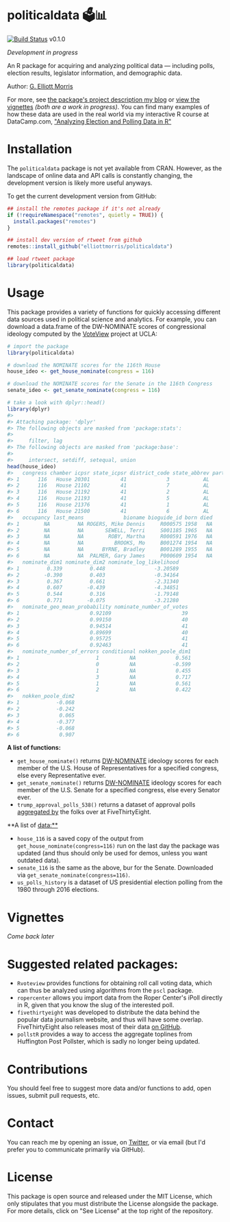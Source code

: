
<!-- README.md is generated from README.Rmd. Please edit that file -->
politicaldata 🗳📊
================

[![Build Status](https://travis-ci.com/elliottmorris/politicaldata.svg?branch=master)](https://travis-ci.com/elliottmorris/politicaldata) v0.1.0

*Development in progress*

An R package for acquiring and analyzing political data — including polls, election results, legislator information, and demographic data.

Author: [G. Elliott Morris](https://www.thecrosstab.com)

For more, see [the package's project description my blog](https://www.thecrosstab.com) or [view the vignettes](https://www.thecrosstab.com) *(both are a work in progress)*. You can find many examples of how these data are used in the real world via my interactive R course at DataCamp.com, ["Analyzing Election and Polling Data in R"](https://www.datacamp.com/courses/analyzing-election-and-polling-data-in-r)

Installation
============

The `politicaldata` package is not yet available from CRAN. However, as the landscape of online data and API calls is constantly changing, the development version is likely more useful anyways.

To get the current development version from GitHub:

``` r
## install the remotes package if it's not already
if (!requireNamespace("remotes", quietly = TRUE)) {
  install.packages("remotes")
}

## install dev version of rtweet from github
remotes::install_github("elliottmorris/politicaldata")

## load rtweet package
library(politicaldata)
```

Usage
=====

This package provides a variety of functions for quickly accessing different data sources used in political science and analytics. For example, you can download a data.frame of the DW-NOMINATE scores of congressional ideology computed by the [VoteView](https://voteview.com) project at UCLA:

``` r
# import the package
library(politicaldata)

# download the NOMINATE scores for the 116th House
house_ideo <- get_house_nominate(congress = 116)

# download the NOMINATE scores for the Senate in the 116th Congress
senate_ideo <- get_senate_nominate(congress = 116)

# take a look with dplyr::head()
library(dplyr)
#> 
#> Attaching package: 'dplyr'
#> The following objects are masked from 'package:stats':
#> 
#>     filter, lag
#> The following objects are masked from 'package:base':
#> 
#>     intersect, setdiff, setequal, union
head(house_ideo)
#>   congress chamber icpsr state_icpsr district_code state_abbrev party_code
#> 1      116   House 20301          41             3           AL        200
#> 2      116   House 21102          41             7           AL        100
#> 3      116   House 21192          41             2           AL        200
#> 4      116   House 21193          41             5           AL        200
#> 5      116   House 21376          41             1           AL        200
#> 6      116   House 21500          41             6           AL        200
#>   occupancy last_means             bioname bioguide_id born died
#> 1        NA         NA ROGERS, Mike Dennis     R000575 1958   NA
#> 2        NA         NA       SEWELL, Terri     S001185 1965   NA
#> 3        NA         NA        ROBY, Martha     R000591 1976   NA
#> 4        NA         NA          BROOKS, Mo     B001274 1954   NA
#> 5        NA         NA      BYRNE, Bradley     B001289 1955   NA
#> 6        NA         NA  PALMER, Gary James     P000609 1954   NA
#>   nominate_dim1 nominate_dim2 nominate_log_likelihood
#> 1         0.339         0.448                -3.20589
#> 2        -0.390         0.403                -0.34164
#> 3         0.367         0.661                -2.31340
#> 4         0.607        -0.439                -4.34851
#> 5         0.544         0.316                -1.79148
#> 6         0.771        -0.075                -3.21280
#>   nominate_geo_mean_probability nominate_number_of_votes
#> 1                       0.92109                       39
#> 2                       0.99150                       40
#> 3                       0.94514                       41
#> 4                       0.89699                       40
#> 5                       0.95725                       41
#> 6                       0.92463                       41
#>   nominate_number_of_errors conditional nokken_poole_dim1
#> 1                         1          NA             0.561
#> 2                         0          NA            -0.599
#> 3                         1          NA             0.455
#> 4                         3          NA             0.717
#> 5                         1          NA             0.561
#> 6                         2          NA             0.422
#>   nokken_poole_dim2
#> 1            -0.068
#> 2            -0.242
#> 3             0.065
#> 4            -0.377
#> 5            -0.068
#> 6             0.907
```

**A list of functions:**

-   `get_house_nominate()` returns [DW-NOMINATE](https://www.voteview.com/about) ideology scores for each member of the U.S. House of Representatives for a specified congress, else every Representative ever.
-   `get_senate_nominate()` returns [DW-NOMINATE](https://www.voteview.com/about) ideology scores for each member of the U.S. Senate for a specified congress, else every Senator ever.
-   `trump_approval_polls_538()` returns a dataset of approval polls [aggregated by](https://projects.fivethirtyeight.com/trump-approval-ratings/) the folks over at FiveThirtyEight.

\*\*A list of <data:**>

-   `house_116` is a saved copy of the output from `get_house_nominate(congress=116)` run on the last day the package was updated (and thus should only be used for demos, unless you want outdated data).
-   `senate_116` is the same as the above, bur for the Senate. Downloaded via `get_senate_nominate(congress=116)`.
-   `us_polls_history` is a dataset of US presidential election polling from the 1980 through 2016 elections.

Vignettes
=========

*Come back later*

Suggested related packages:
===========================

-   `Rvoteview` provides functions for obtaining roll call voting data, which can thus be analyzed using algorithms from the `pscl` package.
-   `ropercenter` allows you import data from the Roper Center's iPoll directly in R, given that you know the slug of the interested poll.
-   `fivethirtyeight` was developed to distribute the data behind the popular data journalism website, and thus will have some overlap. FiveThirtyEight also releases most of their data [on GitHub](https://github.com/fivethirtyeight/data).
-   `pollstR` provides a way to access the aggregate toplines from Huffington Post Pollster, which is sadly no longer being updated.

Contributions
=============

You should feel free to suggest more data and/or functions to add, open issues, submit pull requests, etc.

Contact
=======

You can reach me by opening an issue, on [Twitter](https://www.twitter.com/gelliottmorris), or via email (but I'd prefer you to communicate primarily via GitHub).

License
=======

This package is open source and released under the MIT License, which only stipulates that you must distribute the License alongside the package. For more details, click on "See License" at the top right of the repository.
